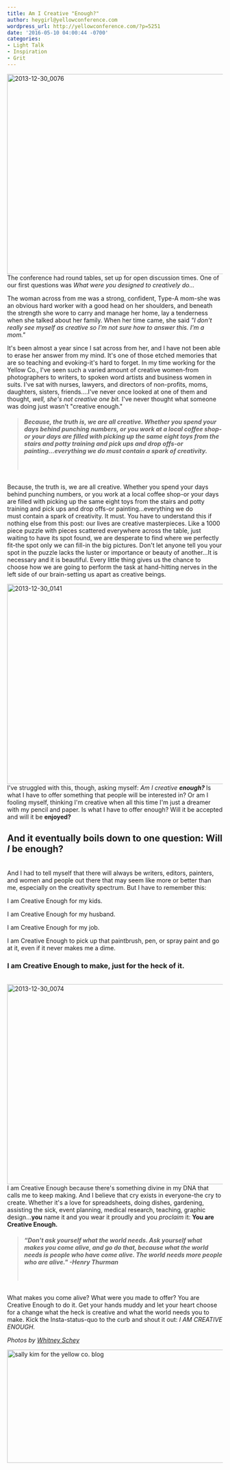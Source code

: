 ```yaml
---
title: Am I Creative "Enough?"
author: heygirl@yellowconference.com
wordpress_url: http://yellowconference.com/?p=5251
date: '2016-05-10 04:00:44 -0700'
categories:
- Light Talk
- Inspiration
- Grit
---
```

<p><a href="http://yellowconference.com/wp-content/uploads/2016/04/2013-12-30_0076.jpg"><img class="aligncenter size-full wp-image-5254" src="http://yellowconference.com/wp-content/uploads/2016/04/2013-12-30_0076.jpg" alt="2013-12-30_0076" width="700" height="467" /></a>The conference had round tables, set up for open discussion times. One of our first questions was&nbsp;<em>What were you designed to creatively do...</em></p>
<p>The woman across from me was a strong, confident, Type-A mom-she was an obvious hard worker with a good head on her shoulders, and beneath the strength she wore&nbsp;to carry and&nbsp;manage her home, lay a tenderness when she talked about her family. When her time came, she said&nbsp;<em>"I don't really see myself as creative so I'm not sure how to answer this. I'm a mom."&nbsp;</em></p>
<p>It's been almost a year since I sat across from her, and I have not been able to erase her answer from my mind. It's one of those etched memories that are so&nbsp;teaching and evoking-it's hard to forget. In my time working for the Yellow Co., I've seen such a varied amount of creative women-from photographers to writers, to spoken word artists and business women in suits. I've sat with nurses, lawyers, and directors&nbsp;of non-profits, moms, daughters, sisters, friends....I've never once looked at one of them and thought,&nbsp;<em>well, she's not creative one bit.&nbsp;</em>I've never thought what someone was doing just wasn't "creative enough."</p>
<blockquote>
<h4><em> Because, the truth is, we are all creative. Whether you spend your days behind punching numbers, or you work at a local coffee shop-or your days are filled with picking up the same eight toys from the stairs and potty training and pick ups and drop offs-or painting...everything we do must contain a&nbsp;spark of creativity. </em></h4><br />
</blockquote><br />
Because, the truth is, we are all creative. Whether you spend your days behind punching numbers, or you work at a local coffee shop-or your days are filled with picking up the same eight toys from the stairs and potty training and pick ups and drop offs-or painting...everything we do must&nbsp;contain a spark&nbsp;of creativity. It must. You have to understand this if nothing else from this post: our lives are creative masterpieces. Like a 1000 piece puzzle with pieces scattered everywhere across the table, just waiting to have its spot found, we are desperate to find where we perfectly fit-the spot only we can fill-in the big pictures. Don't let anyone tell you your spot in the puzzle lacks the luster or importance or beauty of&nbsp;another...It is necessary and it is beautiful. Every little thing gives us the chance to choose how we are going to perform the task at hand-hitting nerves in the left side of our brain-setting us apart as creative beings.</p>
<p><a href="http://yellowconference.com/wp-content/uploads/2016/04/2013-12-30_0141.jpg"><img class="aligncenter size-full wp-image-5253" src="http://yellowconference.com/wp-content/uploads/2016/04/2013-12-30_0141.jpg" alt="2013-12-30_0141" width="700" height="467" /></a>I've struggled with this, though, asking myself:&nbsp;<em>Am I creative&nbsp;<strong>enough?&nbsp;</strong></em>Is what I have to offer something that people will be interested in? Or am I fooling myself, thinking I'm creative when all this time I'm just a dreamer with my pencil and paper. Is what I have to offer enough? Will it be accepted and will it be <strong>enjoyed? </strong></p>
<h2>And it eventually boils down to one question: Will<em> I</em> be enough?</h2><br />
And I had to tell myself that there will always be writers, editors, painters, and women and people out there that may seem like more or better than me, especially on the creativity spectrum. But I have to remember this:</p>
<p>I am Creative Enough for my kids.</p>
<p>I am Creative Enough for my husband.</p>
<p>I am Creative Enough for my job.</p>
<p>I am Creative Enough to pick up that paintbrush, pen, or spray paint and go at it, even if it never makes me a dime.</p>
<h3>I am Creative Enough to make, just for the heck of it.</h3><br />
<a href="http://yellowconference.com/wp-content/uploads/2016/04/2013-12-30_0074.jpg"><img class="aligncenter size-full wp-image-5255" src="http://yellowconference.com/wp-content/uploads/2016/04/2013-12-30_0074.jpg" alt="2013-12-30_0074" width="700" height="467" /></a>I am Creative Enough because there's something divine in my DNA that calls me to keep making. And I believe that cry exists in everyone-the cry to create. Whether it's a love for spreadsheets, doing dishes, gardening, assisting the sick, event planning, medical research, teaching, graphic design...<strong>you</strong> name it and you wear it proudly and you&nbsp;<em>proclaim&nbsp;</em>it:&nbsp;<strong>You are Creative Enough.&nbsp;</strong></p>
<blockquote>
<h4><em> &ldquo;Don't ask yourself what the world needs. Ask yourself what <b>makes you come alive</b>, and go <b>do</b> that, because what the world needs is people who have <b>come alive</b>. The world needs more people who are alive." -Henry Thurman </em></h4><br />
</blockquote><br />
What makes you come alive? What were you made to offer? You are Creative Enough to do it. Get your hands muddy and let your heart choose for a change what the heck is creative and what the world needs you to make. Kick the Insta-status-quo to the curb and shout it out:&nbsp;<em>I AM CREATIVE ENOUGH.&nbsp;</em></p>
<p><em>Photos by <a href="http://whitneydarling.com/engaged-will-sally-3/" target="_blank">Whitney Schey</a></em></p>
<p><a href="http://lettersfromamister.tumblr.com/" target="_blank"><img class="aligncenter size-full wp-image-4705" src="http://yellowconference.com/wp-content/uploads/2015/12/sallykim.jpg" alt="sally kim for the yellow co. blog" width="700" height="264" /></a></p>

